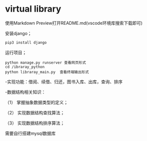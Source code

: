 # virtual library
  使用Markdown Preview打开README.md(vscode环境库搜索下载即可)

  安装django；
```python
pip3 install django
```
  运行项目；
```
python manage.py runserver 查看网页形式
cd /ibraray_python 
python libraray_main.py  查看终端输出形式

```
-实现功能：借阅、续借、归还，图书入库、出库，查询、排序

-数据结构相关知识：

（1） 掌握抽象数据类型的定义；

（2） 实现数据结构查找算法；

（3） 实现数据结构排序算法；

需要自行搭建mysql数据库
